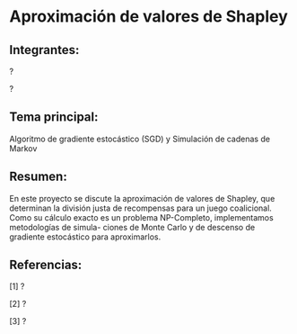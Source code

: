 # Aproximación de valores de Shapley

## Integrantes:

?

?

## Tema principal:

Algoritmo de gradiente estocástico (SGD) y Simulación de cadenas de Markov

## Resumen:

En este proyecto se discute la aproximación de valores de Shapley, que determinan la división
justa de recompensas para un juego coalicional.
Como su cálculo exacto es un problema NP-Completo, implementamos metodologías de simula-
ciones de Monte Carlo y de descenso de gradiente estocástico para aproximarlos.


## Referencias:

[1] ?

[2] ?

[3] ?
